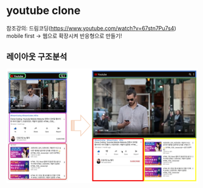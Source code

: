 # youtube clone

참조강의: 드림코딩(https://www.youtube.com/watch?v=67stn7Pu7s4)  
mobile first -> 웹으로 확장시켜 반응형으로 만들기!

## 레이아웃 구조분석

![레이아웃](assets/img/layoutCheck.png)
